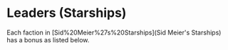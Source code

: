 # Leaders (Starships)

Each faction in [Sid%20Meier%27s%20Starships](Sid Meier's Starships) has a bonus as listed below.